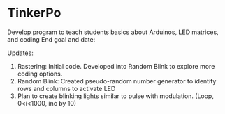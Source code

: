 # TinkerPo
Develop program to teach students basics about Arduinos, LED matrices, and coding
End goal and date: 

Updates:
1. Rastering: Initial code. Developed into Random Blink to explore more coding options. 
2. Random Blink: Created pseudo-random number generator to identify rows and columns to activate LED
3. Plan to create blinking lights similar to pulse with modulation. (Loop, 0<i<1000, inc by 10)
